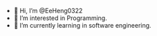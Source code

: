 - 👋 Hi, I’m @EeHeng0322
- 👀 I’m interested in Programming. 
- 🌱 I’m currently learning in software engineering.

<!---
EeHeng0322/EeHeng0322 is a ✨ special ✨ repository because its `README.md` (this file) appears on your GitHub profile.
You can click the Preview link to take a look at your changes.
--->
